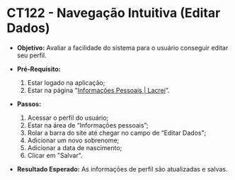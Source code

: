 # CT122 - Navegação Intuitiva (Editar Dados)

- **Objetivo:** Avaliar a facilidade do sistema para o usuário conseguir editar seu perfil.

- **Pré-Requisito:**
    1. Estar logado na aplicação;
    2. Estar na página "[Informações Pessoais | Lacrei](https://paciente.lacreisaude.com.br/perfil/)”.

- **Passos:**
    1. Acessar o perfil do usuário;
    2. Estar na área de “Informações pessoais”;
    3. Rolar a barra do site até chegar no campo de “Editar Dados";
    4. Adicionar um novo sobrenome;
    5. Adicionar a data de nascimento;
    6. Clicar em "Salvar".

- **Resultado Esperado:** As informações de perfil são atualizadas e salvas.